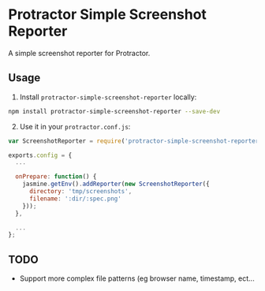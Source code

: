 # Protractor Simple Screenshot Reporter

A simple screenshot reporter for Protractor.

## Usage

1. Install `protractor-simple-screenshot-reporter` locally:

```bash
npm install protractor-simple-screenshot-reporter --save-dev
```

2. Use it in your `protractor.conf.js`:

```javascript
var ScreenshotReporter = require('protractor-simple-screenshot-reporter');

exports.config = {
  ...

  onPrepare: function() {
    jasmine.getEnv().addReporter(new ScreenshotReporter({
      directory: 'tmp/screenshots',
      filename: ':dir/:spec.png'
    }));
  },

  ...
};
```

## TODO

- Support more complex file patterns (eg browser name, timestamp, ect... 
